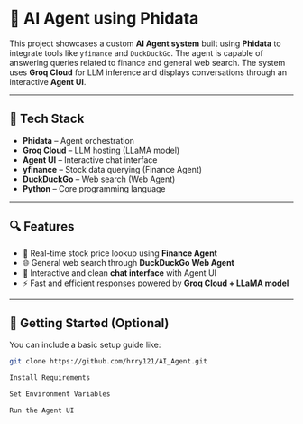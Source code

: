 # 🤖 AI Agent using Phidata

This project showcases a custom **AI Agent system** built using **Phidata** to integrate tools like `yfinance` and `DuckDuckGo`. The agent is capable of answering queries related to finance and general web search. The system uses **Groq Cloud** for LLM inference and displays conversations through an interactive **Agent UI**.

---

## 🧰 Tech Stack

- **Phidata** – Agent orchestration  
- **Groq Cloud** – LLM hosting (LLaMA model)  
- **Agent UI** – Interactive chat interface  
- **yfinance** – Stock data querying (Finance Agent)  
- **DuckDuckGo** – Web search (Web Agent)  
- **Python** – Core programming language  

---

## 🔍 Features

- 🔎 Real-time stock price lookup using **Finance Agent**  
- 🌐 General web search through **DuckDuckGo Web Agent**  
- 💬 Interactive and clean **chat interface** with Agent UI  
- ⚡ Fast and efficient responses powered by **Groq Cloud + LLaMA model**

---

## 🚀 Getting Started (Optional)

You can include a basic setup guide like:

```bash
git clone https://github.com/hrry121/AI_Agent.git

Install Requirements

Set Environment Variables

Run the Agent UI

